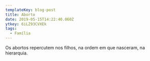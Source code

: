 ```yaml
---
templateKey: blog-post
title: Aborto
date: 2019-05-15T14:22:40.060Z
ytkey: 6iLZ93CVXEk
tags:
  - Família
---
```

Os abortos repercutem nos filhos, na ordem em que nasceram, na hierarquia.

